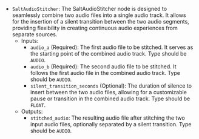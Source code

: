 - `SaltAudioStitcher`: The SaltAudioStitcher node is designed to seamlessly combine two audio files into a single audio track. It allows for the insertion of a silent transition between the two audio segments, providing flexibility in creating continuous audio experiences from separate sources.
    - Inputs:
        - `audio_a` (Required): The first audio file to be stitched. It serves as the starting point of the combined audio track. Type should be `AUDIO`.
        - `audio_b` (Required): The second audio file to be stitched. It follows the first audio file in the combined audio track. Type should be `AUDIO`.
        - `silent_transition_seconds` (Optional): The duration of silence to insert between the two audio files, allowing for a customizable pause or transition in the combined audio track. Type should be `FLOAT`.
    - Outputs:
        - `stitched_audio`: The resulting audio file after stitching the two input audio files, optionally separated by a silent transition. Type should be `AUDIO`.
